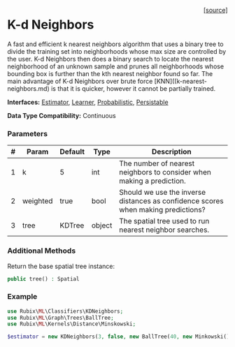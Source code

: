 <span style="float:right;"><a href="https://github.com/RubixML/RubixML/blob/master/src/Classifiers/KDNeighbors.php">[source]</a></span>

# K-d Neighbors
A fast and efficient k nearest neighbors algorithm that uses a binary tree to divide the training set into neighborhoods whose max size are controlled by the user. K-d Neighbors then does a binary search to locate the nearest neighborhood of an unknown sample and prunes all neighborhoods whose bounding box is further than the kth nearest neighbor found so far. The main advantage of K-d Neighbors over brute force [KNN]((k-nearest-neighbors.md) is that it is quicker, however it cannot be partially trained.

**Interfaces:** [Estimator](../estimator.md), [Learner](../learner.md), [Probabilistic](../probabilistic.md), [Persistable](../persistable.md)

**Data Type Compatibility:** Continuous

### Parameters
| # | Param | Default | Type | Description |
|---|---|---|---|---|
| 1 | k | 5 | int | The number of nearest neighbors to consider when making a prediction. |
| 2 | weighted | true | bool | Should we use the inverse distances as confidence scores when making predictions? |
| 3 | tree | KDTree | object | The spatial tree used to run nearest neighbor searches. |

### Additional Methods
Return the base spatial tree instance:
```php
public tree() : Spatial
```

### Example
```php
use Rubix\ML\Classifiers\KDNeighbors;
use Rubix\ML\Graph\Trees\BallTree;
use Rubix\ML\Kernels\Distance\Minskowski;

$estimator = new KDNeighbors(3, false, new BallTree(40, new Minkowski()));
```